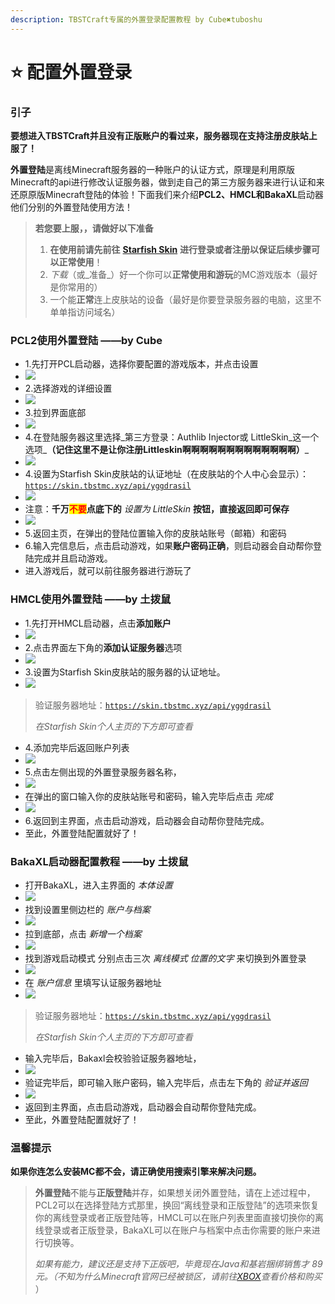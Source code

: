 ```yaml
---
description: TBSTCraft专属的外置登录配置教程 by Cube✖tuboshu
---
```


# ⭐ 配置外置登录

### 引子

**要想进入TBSTCraft并且没有正版账户的看过来，服务器现在支持注册皮肤站上服了！**

**外置登陆**是离线Minecraft服务器的一种账户的认证方式，原理是利用原版Minecraft的api进行修改认证服务器，做到走自己的第三方服务器来进行认证和来还原原版Minecraft登陆的体验！下面我们来介绍**PCL2、HMCL和BakaXL**启动器他们分别的外置登陆使用方法！

> **若您要上服，，请做好以下准备**
>
> 1. **在使用前请先前往** [**Starfish Skin**](https://skin.tbstmc.xyz) **进行登录或者注册以保证后续步骤可以正常使用**！
> 2. _下载_（或_准备_）好一个你可以**正常使用和游玩**的MC游戏版本（最好是你常用的）
> 3. 一个能**正常**连上皮肤站的设备（最好是你要登录服务器的电脑，这里不单单指访问域名）

### **PCL2使用外置登陆** ——by Cube

* 1.先打开PCL启动器，选择你要配置的游戏版本，并点击设置
* ![](.gitbook/assets/pcl2-1.png)
* 2.选择游戏的详细设置
* ![](.gitbook/assets/pcl2-2.png)
* 3.拉到界面底部
* ![](.gitbook/assets/pcl2-3.png)
* 4.在登陆服务器这里选择_第三方登录：Authlib Injector或 LittleSkin_这一个选项_**（记住这里不是让你注册Littleskin啊啊啊啊啊啊啊啊啊啊啊啊啊）**_
* ![](.gitbook/assets/pcl2-4.png)
* 4.设置为Starfish Skin皮肤站的认证地址（在皮肤站的个人中心会显示）：[`https://skin.tbstmc.xyz/api/yggdrasil`](https://skin.tbstmc.xyz/api/yggdrasil)
* ![](.gitbook/assets/pcl2-5.png)
* 注意：**千万**<mark style="color:red;">**不要**</mark>**点底下的** _设置为 LittleSkin_ **按钮，直接返回即可保存**
* ![](.gitbook/assets/pcl2-6.png)
* 5.返回主页，在弹出的登陆位置输入你的皮肤站账号（邮箱）和密码
* 6.输入完信息后，点击启动游戏，如果**账户密码正确**，则启动器会自动帮你登陆完成并且启动游戏。
* 进入游戏后，就可以前往服务器进行游玩了

### **HMCL使用外置登陆** ——by 土拨鼠

* 1.先打开HMCL启动器，点击**添加账户**
* ![](.gitbook/assets/hmcl-1.png)
* 2.点击界面左下角的**添加认证服务器**选项
* ![](.gitbook/assets/hmcl-2.png)
* 3.设置为Starfish Skin皮肤站的服务器的认证地址。
* ![](.gitbook/assets/hmcl-3.png)

> 验证服务器地址：[`https://skin.tbstmc.xyz/api/yggdrasil`](https://skin.tbstmc.xyz/api/yggdrasil)
>
> _在Starfish Skin个人主页的下方即可查看_

* 4.添加完毕后返回账户列表
* ![](.gitbook/assets/hmcl-4.png)
* 5.点击左侧出现的外置登录服务器名称，
* ![](.gitbook/assets/hmcl-5.png)
* 在弹出的窗口输入你的皮肤站账号和密码，输入完毕后点击 _完成_
* ![](.gitbook/assets/hmcl-6.png)
* 6.返回到主界面，点击启动游戏，启动器会自动帮你登陆完成。
* 至此，外置登陆配置就好了！



### BakaXL启动器配置教程 ——by 土拨鼠

* 打开BakaXL，进入主界面的 _本体设置_
* ![](.gitbook/assets/bakaxl-1.png)
* 找到设置里侧边栏的 _账户与档案_
* ![](.gitbook/assets/bakaxl-2.png)
* 拉到底部，点击 _新增一个档案_
* ![](.gitbook/assets/bakaxl-3.png)
* 找到游戏启动模式 分别点击三次 _离线模式 位置的文字_ 来切换到外置登录
* ![](.gitbook/assets/bakaxl-4.png)
* 在 _账户信息_ 里填写认证服务器地址
* ![](.gitbook/assets/bakaxl-5.png)

> 验证服务器地址：[`https://skin.tbstmc.xyz/api/yggdrasil`](https://skin.tbstmc.xyz/api/yggdrasil)
>
> _在Starfish Skin个人主页的下方即可查看_

* 输入完毕后，Bakaxl会校验验证服务器地址，
* ![](.gitbook/assets/bakaxl-6.png)
* 验证完毕后，即可输入账户密码，输入完毕后，点击左下角的 _验证并返回_
* ![](.gitbook/assets/bakaxl-7.png)
* 返回到主界面，点击启动游戏，启动器会自动帮你登陆完成。
* 至此，外置登陆配置就好了！

### **温馨提示**

**如果你连怎么安装MC都不会，请正确使用搜索引擎来解决问题。**

> **外置登陆**不能与**正版登陆**并存，如果想关闭外置登陆，请在上述过程中，PCL2可以在选择登陆方式那里，换回“离线登录和正版登陆”的选项来恢复你的离线登录或者正版登陆等，HMCL可以在账户列表里面直接切换你的离线登录或者正版登录，BakaXL可以在账户与档案中点击你需要的账户来进行切换等。
>
> _如果有能力，建议还是支持下正版吧，毕竟现在Java和基岩捆绑销售才 89 元。（不知为什么Minecraft官网已经被锁区，请前往_[_XBOX_](https://www.xbox.com/zh-cn/games/store/minecraft-java-bedrock-edition-for-pc/9nxp44l49shj)_查看价格和购买_ ）
